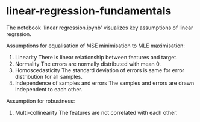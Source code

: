 # linear-regression-fundamentals

The notebook 'linear regression.ipynb' visualizes key assumptions of linear regrssion.

Assumptions for equalisation of MSE minimisation to MLE maximisation:

1. Linearity
    There is linear relationship between features and target.
2. Normality
    The errors are normally distributed with mean 0.
3. Homoscedasticity
    The standard deviation of errors is same for error distribution for all samples.
4. Independence of samples and errors
    The samples and errors are drawn independent to each other.

Assumption for robustness:
1. Multi-collinearity
    The features are not correlated with each other.